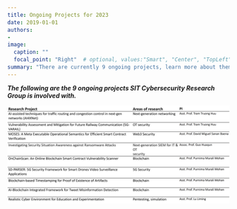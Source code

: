 ```yaml
---
title: Ongoing Projects for 2023
date: 2019-01-01
authors:
- 
image: 
  caption: ""
  focal_point: "Right"  # optional, values:"Smart", "Center", "TopLeft", "Top", "TopRight", "Left", "Right", "BottomLeft", "Bottom", "BottomRight"
summary: "There are currently 9 ongoing projects, learn more about them here"
---
```


***The following are the 9 ongoing projects SIT Cybersecurity Research Group is involved with.***

![Ongoing Projects](./ongoing-projects.png)
